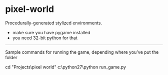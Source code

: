 pixel-world
===========

Procedurally-generated stylized environments.


 - make sure you have pygame installed
 - you need 32-bit python for that

---
 
Sample commands for running the game, depending where you've put the folder

cd "Projects\pixel world"
c:\python27\python run_game.py